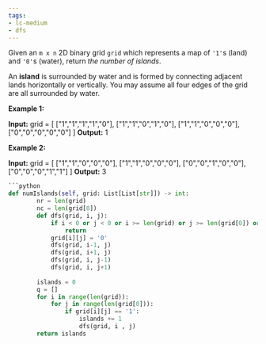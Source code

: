 ```yaml
---
tags:
- lc-medium
- dfs
---
```


Given an `m x n` 2D binary grid `grid` which represents a map of `'1'`s (land) and `'0'`s (water), return _the number of islands_.

An **island** is surrounded by water and is formed by connecting adjacent lands horizontally or vertically. You may assume all four edges of the grid are all surrounded by water.

**Example 1:**

**Input:** grid = [
  ["1","1","1","1","0"],
  ["1","1","0","1","0"],
  ["1","1","0","0","0"],
  ["0","0","0","0","0"]
]
**Output:** 1

**Example 2:**

**Input:** grid = [
  ["1","1","0","0","0"],
  ["1","1","0","0","0"],
  ["0","0","1","0","0"],
  ["0","0","0","1","1"]
]
**Output:** 3


```python
```python
def numIslands(self, grid: List[List[str]]) -> int:
        nr = len(grid)
        nc = len(grid[0])
        def dfs(grid, i, j):
            if i < 0 or j < 0 or i >= len(grid) or j >= len(grid[0]) or grid[i][j] != '1':
                return
            grid[i][j] = '0'
            dfs(grid, i-1, j)
            dfs(grid, i+1, j)
            dfs(grid, i, j-1)
            dfs(grid, i, j+1)
        
        islands = 0
        q = []
        for i in range(len(grid)):
            for j in range(len(grid[0])):
                if grid[i][j] == '1':
                    islands += 1
                    dfs(grid, i , j)
        return islands
```

```


